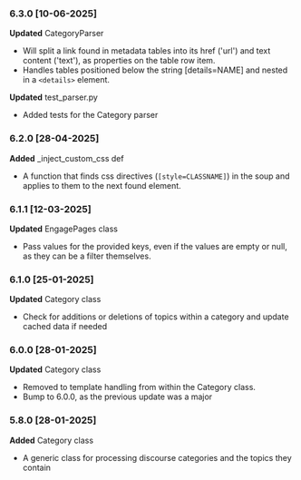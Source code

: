 ### 6.3.0 [10-06-2025]
**Updated** CategoryParser
- Will split a link found in metadata tables into its href ('url') and text content ('text'), as properties on the table row item.
- Handles tables positioned below the string [details=NAME] and nested in a `<details>` element.

**Updated** test_parser.py
- Added tests for the Category parser

### 6.2.0 [28-04-2025]
**Added** _inject_custom_css def
- A function that finds css directives (`[style=CLASSNAME]`) in the soup and applies to them to the next found element.

### 6.1.1 [12-03-2025]
**Updated** EngagePages class
- Pass values for the provided keys, even if the values are empty or null, as they can be a filter themselves.

### 6.1.0 [25-01-2025]
**Updated** Category class
- Check for additions or deletions of topics within a category and update cached data if needed

### 6.0.0 [28-01-2025]
**Updated** Category class 
- Removed to template handling from within the Category class.
- Bump to 6.0.0, as the previous update was a major

### 5.8.0 [28-01-2025]
**Added** Category class 
- A generic class for processing discourse categories and the topics they contain